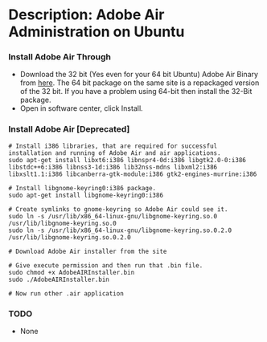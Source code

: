 # Description: Adobe Air Administration on Ubuntu

### Install Adobe Air Through
- Download the 32 bit (Yes even for your 64 bit Ubuntu) Adobe Air Binary from [here](http://update.devolo.com/linux/apt/pool/main/a/adobeair/adobeair_2.6.0.19170-devolo1_i386.deb).
  The 64 bit package on the same site is a repackaged version of the 32 bit. If you have a problem using 64-bit then install the
  32-Bit package.
- Open in software center, click Install.

### Install Adobe Air [Deprecated]
```
# Install i386 libraries, that are required for successful installation and running of Adobe Air and air applications.
sudo apt-get install libxt6:i386 libnspr4-0d:i386 libgtk2.0-0:i386 libstdc++6:i386 libnss3-1d:i386 lib32nss-mdns libxml2:i386 libxslt1.1:i386 libcanberra-gtk-module:i386 gtk2-engines-murrine:i386

# Install libgnome-keyring0:i386 package.
sudo apt-get install libgnome-keyring0:i386

# Create symlinks to gnome-keyring so Adobe Air could see it.
sudo ln -s /usr/lib/x86_64-linux-gnu/libgnome-keyring.so.0 /usr/lib/libgnome-keyring.so.0
sudo ln -s /usr/lib/x86_64-linux-gnu/libgnome-keyring.so.0.2.0 /usr/lib/libgnome-keyring.so.0.2.0

# Download Adobe Air installer from the site

# Give execute permission and then run that .bin file.
sudo chmod +x AdobeAIRInstaller.bin
sudo ./AdobeAIRInstaller.bin

# Now run other .air application
```

### TODO
* None
